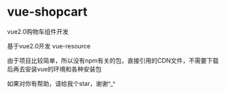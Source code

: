 # vue-shopcart

vue2.0购物车组件开发

基于vue2.0开发 vue-resource

由于项目比较简单，所以没有npm有关的包，直接引用的CDN文件，不需要下载后再去安装vue的环境和各种安装包

如果对你有帮助，请给我个star，谢谢^_^